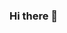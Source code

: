 ### Hi there 👋

<!--
**abuzarniazi1/abuzarniazi1** is a ✨ _special_ ✨ repository because its `README.md` (this file) appears on your GitHub profile.

Here are some ideas to get you started:

- 🌱 I’m currently learning FullStack-Development From TheOdinProject
- 👯 I’m looking to collaborate on your company, I love to solve problems related to Web Development 
 - ⚡ Fun fact: I know to search right queries on google and right prompts for GPT in order to solve JavaScript related problems.
-->
